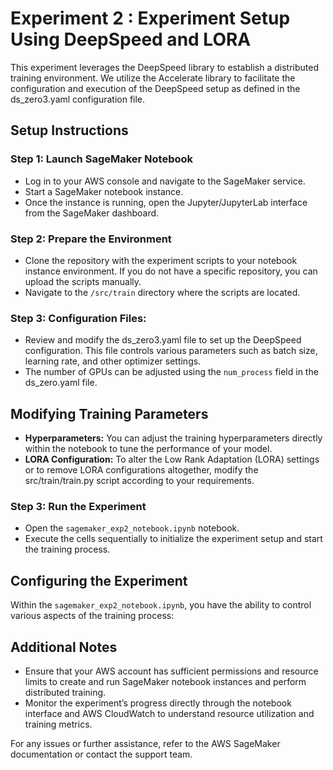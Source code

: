 # Experiment 2 : Experiment Setup Using DeepSpeed and LORA

This experiment leverages the DeepSpeed library to establish a distributed training environment. We utilize the Accelerate library to facilitate the configuration and execution of the DeepSpeed setup as defined in the ds_zero3.yaml configuration file.

## Setup Instructions

### Step 1: Launch SageMaker Notebook
- Log in to your AWS console and navigate to the SageMaker service.
- Start a SageMaker notebook instance.
- Once the instance is running, open the Jupyter/JupyterLab interface from the SageMaker dashboard.

### Step 2: Prepare the Environment
- Clone the repository with the experiment scripts to your notebook instance environment. If you do not have a specific repository, you can upload the scripts manually.
- Navigate to the `/src/train` directory where the scripts are located.

### Step 3: Configuration Files:
- Review and modify the ds_zero3.yaml file to set up the DeepSpeed configuration. This file controls various parameters such as batch size, learning rate, and other optimizer settings.
- The number of GPUs can be adjusted using the `num_process` field in the ds_zero.yaml file.

## Modifying Training Parameters

- **Hyperparameters:** You can adjust the training hyperparameters directly within the notebook to tune the performance of your model.
- **LORA Configuration:** To alter the Low Rank Adaptation (LORA) settings or to remove LORA configurations altogether, modify the src/train/train.py script according to your requirements.

### Step 3: Run the Experiment
- Open the `sagemaker_exp2_notebook.ipynb` notebook.
- Execute the cells sequentially to initialize the experiment setup and start the training process.

## Configuring the Experiment

Within the `sagemaker_exp2_notebook.ipynb`, you have the ability to control various aspects of the training process:


## Additional Notes
- Ensure that your AWS account has sufficient permissions and resource limits to create and run SageMaker notebook instances and perform distributed training.
- Monitor the experiment’s progress directly through the notebook interface and AWS CloudWatch to understand resource utilization and training metrics.

For any issues or further assistance, refer to the AWS SageMaker documentation or contact the support team.
